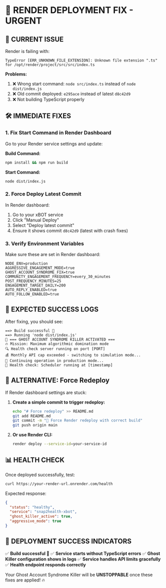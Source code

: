 # 🔧 RENDER DEPLOYMENT FIX - URGENT

## 🚨 CURRENT ISSUE

Render is failing with:
```
TypeError [ERR_UNKNOWN_FILE_EXTENSION]: Unknown file extension ".ts" for /opt/render/project/src/src/index.ts
```

**Problems:**
1. ❌ Wrong start command: `node src/index.ts` instead of `node dist/index.js`
2. ❌ Old commit deployed: `e295ace` instead of latest `d8c42d9`
3. ❌ Not building TypeScript properly

## 🛠️ IMMEDIATE FIXES

### 1. **Fix Start Command in Render Dashboard**

Go to your Render service settings and update:

**Build Command:**
```bash
npm install && npm run build
```

**Start Command:**
```bash
node dist/index.js
```

### 2. **Force Deploy Latest Commit**

In Render dashboard:
1. Go to your xBOT service
2. Click "Manual Deploy"
3. Select "Deploy latest commit" 
4. Ensure it shows commit `d8c42d9` (latest with crash fixes)

### 3. **Verify Environment Variables**

Make sure these are set in Render dashboard:

```env
NODE_ENV=production
AGGRESSIVE_ENGAGEMENT_MODE=true
GHOST_ACCOUNT_SYNDROME_FIX=true
COMMUNITY_ENGAGEMENT_FREQUENCY=every_30_minutes
POST_FREQUENCY_MINUTES=25
ENGAGEMENT_TARGET_DAILY=200
AUTO_REPLY_ENABLED=true
AUTO_FOLLOW_ENABLED=true
```

## 🎯 EXPECTED SUCCESS LOGS

After fixing, you should see:
```
==> Build successful 🎉
==> Running 'node dist/index.js'
👻 === GHOST ACCOUNT SYNDROME KILLER ACTIVATED ===
🔥 Mission: Maximum algorithmic domination mode
🔍 Health check server running on port [PORT]
💰 Monthly API cap exceeded - switching to simulation mode...
🔄 Continuing operation in production mode...
💓 Health check: Scheduler running at [timestamp]
```

## 🚀 ALTERNATIVE: Force Redeploy

If Render dashboard settings are stuck:

1. **Create a simple commit to trigger redeploy:**
   ```bash
   echo "# Force redeploy" >> README.md
   git add README.md
   git commit -m "🔄 Force Render redeploy with correct build"
   git push origin main
   ```

2. **Or use Render CLI:**
   ```bash
   render deploy --service-id=your-service-id
   ```

## 📊 HEALTH CHECK

Once deployed successfully, test:
```bash
curl https://your-render-url.onrender.com/health
```

Expected response:
```json
{
  "status": "healthy",
  "service": "snap2health-xbot",
  "ghost_killer_active": true,
  "aggressive_mode": true
}
```

## 🎊 DEPLOYMENT SUCCESS INDICATORS

✅ **Build successful 🎉**
✅ **Service starts without TypeScript errors**
✅ **Ghost Killer configuration shows in logs**
✅ **Service handles API limits gracefully**
✅ **Health endpoint responds correctly**

Your Ghost Account Syndrome Killer will be **UNSTOPPABLE** once these fixes are applied! 🔥 